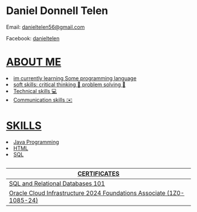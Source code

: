 
</head>
<body>
    <div class="container">
        <h1>Daniel Donnell Telen</h1>
        <div class="contact-info">
            <p>Email: <a href="mailto:danieltelen56@gmail.com">danieltelen56@gmail.com</a></p>
            <p>Facebook: <a href="mailto:https://www.facebook.com/danielgacutetelen">danieltelen</p>
        </div>

    
</body>
</html>
       <h1>ABOUT ME</h1>
       <li>im currently learning Some programming language</li>
       <li>soft skills: critical thinking  🗿 problem solving 💭 </li>
        <li>Technical skills 💻 </li>
        <li>Communication skills ✉️</li>
</body>
</html>
        <h1>SKILLS</h1>
        <li>Java Programming</li>
        <li>HTML</li>
        <li>SQL</li>
</head>
<body>
    <h2></h2>
    <table>
        <thead>
            <tr>
                <th>CERTIFICATES</th>
            </tr>
        </thead>
        <tbody>
            <tr>
                <td><a href="https://courses.cognitiveclass.ai/certificates/dfe6377409504a1690ab3b311f7dc027" target="_blank">SQL and Relational Databases 101</a></td>
            </tr>
            <tr>
                <td><a href="https://catalog-education.oracle.com/ords/certview/sharebadge?id=798328A3FCF569095089326D84FB820858E2AFC77D0F40488B69BF6A9C67C3CD&fbclid=IwY2xjawHBRHFleHRuA2FlbQIxMQABHZcEbHWdh9SYgbHWlz1hsdCvd-knGbScRAGshlGloAuoVhcEBM28dW1hYg_aem_ptPt4Tqdisqw6E8fpzlSFQ" target="_blank">Oracle Cloud Infrastructure 2024 Foundations Associate (1Z0-1085-24)</a></td>
            </tr>
        </tbody>
    </table>
</body>
</html>
